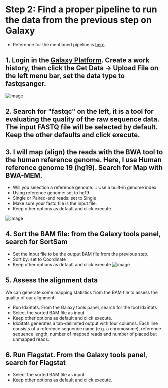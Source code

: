 # Step 2: Find a proper pipeline to run the data from the previous step on Galaxy
* Reference for the mentioned pipeline is [here](https://www.melbournebioinformatics.org.au/tutorials/tutorials/variant_calling_galaxy_1/variant_calling_galaxy_1/).
## 1. Login in the [Galaxy Platform](https://usegalaxy.org). Create a work history, then click the Get Data -> Upload File on the left menu bar, set the data type to fastqsanger.
![image](https://bco-gwu.s3.amazonaws.com/images/Screen+Shot+2019-07-30+at+17.10.21.png)

## 2. Search for "fastqc" on the left, it is a tool for evaluating the quality of the raw sequence data. The input FASTQ file will be selected by default. Keep the other defaults and click execute.


## 3. I will map (align) the reads with the BWA tool to the human reference genome. Here, I use Human reference genome 19 (hg19). Search for Map with BWA-MEM.
* Will you selection a reference genome...: Use a built-in genome index
* Using reference genome: set to hg19
* Single or Paired-end reads: set to Single
* Make sure your fastq file is the input file.
* Keep other options as default and click execute.

![image](https://bco-gwu.s3.amazonaws.com/images/Screen+Shot+2019-07-31+at+14.32.44.png)

## 4. Sort the BAM file: from the Galaxy tools panel, search for SortSam 
* Set the input file to be the output BAM file from the previous step.
* Sort by: set to Coordinate
* Keep other options as default and click execute
![image](https://bco-gwu.s3.amazonaws.com/images/Screen+Shot+2019-07-31+at+14.33.45.png)

## 5. Assess the alignment data
We can generate some mapping statistics from the BAM file to assess the quality of our alignment.
* Run IdxStats. From the Galaxy tools panel, search for the tool IdxStats
* Select the sorted BAM file as input.
* Keep other options as default and click execute.
* IdxStats generates a tab-delimited output with four columns. Each line consists of a reference sequence name (e.g. a chromosome), reference sequence length, number of mapped reads and number of placed but unmapped reads.

## 6. Run Flagstat. From the Galaxy tools panel, search for Flagstat
* Select the sorted BAM file as input.
* Keep other options as default and click execute.



